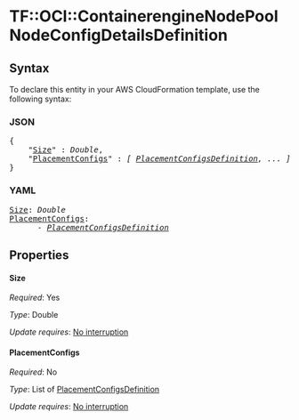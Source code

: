 # TF::OCI::ContainerengineNodePool NodeConfigDetailsDefinition

## Syntax

To declare this entity in your AWS CloudFormation template, use the following syntax:

### JSON

<pre>
{
    "<a href="#size" title="Size">Size</a>" : <i>Double</i>,
    "<a href="#placementconfigs" title="PlacementConfigs">PlacementConfigs</a>" : <i>[ <a href="placementconfigsdefinition.md">PlacementConfigsDefinition</a>, ... ]</i>
}
</pre>

### YAML

<pre>
<a href="#size" title="Size">Size</a>: <i>Double</i>
<a href="#placementconfigs" title="PlacementConfigs">PlacementConfigs</a>: <i>
      - <a href="placementconfigsdefinition.md">PlacementConfigsDefinition</a></i>
</pre>

## Properties

#### Size

_Required_: Yes

_Type_: Double

_Update requires_: [No interruption](https://docs.aws.amazon.com/AWSCloudFormation/latest/UserGuide/using-cfn-updating-stacks-update-behaviors.html#update-no-interrupt)

#### PlacementConfigs

_Required_: No

_Type_: List of <a href="placementconfigsdefinition.md">PlacementConfigsDefinition</a>

_Update requires_: [No interruption](https://docs.aws.amazon.com/AWSCloudFormation/latest/UserGuide/using-cfn-updating-stacks-update-behaviors.html#update-no-interrupt)

